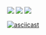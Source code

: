 <a href="https://codeclimate.com/github/codeclimate/codeclimate/maintainability"><img src="https://api.codeclimate.com/v1/badges/a99a88d28ad37a79dbf6/maintainability" /></a> <a href="https://codeclimate.com/github/codeclimate/codeclimate/test_coverage"><img src="https://api.codeclimate.com/v1/badges/a99a88d28ad37a79dbf6/test_coverage" /></a> <a href="https://codeclimate.com/github/codeclimate/codeclimate/test_coverage"><img src="https://travis-ci.com/jurassic-period/frontend-project-hexlet1.svg?branch=master" /></a>

[![asciicast](https://asciinema.org/a/c83ZbzacnufMha7ybRSEC2GcA.svg)](https://asciinema.org/a/c83ZbzacnufMha7ybRSEC2GcA)